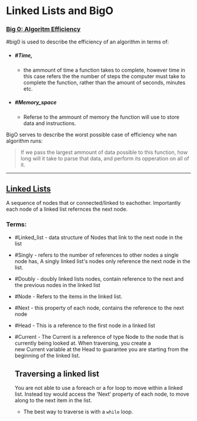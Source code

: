 # Linked Lists and BigO

### [Big 0: Algoritm Efficiency](https://codefellows.github.io/common_curriculum/data_structures_and_algorithms/Code_401/class-05/resources/big_oh.html)

#big0 is used to describe the efficiency of an algorithm in terms of:
* ##### #Time, 
	* the ammount of time a function takes to complete, however time in this case refers the the number of steps the computer must take to complete the function, rather than the amount of seconds, minutes etc.
* ##### #Memory_space
	* Referse to the ammount of memory the function will use to store data and instructions.

BigO serves to describe the worst possible case of efficiency whe nan algorithm runs:
>	If we pass the largest ammount of data possible to this function, how long will it take to parse that data, and perform its opperation on all of it.
	
___

## [Linked Lists](https://codefellows.github.io/common_curriculum/data_structures_and_algorithms/Code_401/class-05/resources/singly_linked_list.html)

A sequence of nodes that or connected/linked to eachother. 
Importantly each node of a linked list refernces the next node.

### Terms:
 - #Linked_list - data structure of Nodes that link to the next node in the list
- #Singly - refers to the number of references to other nodes a single node has, A singly linked list's nodes only reference the next node in the list.
- #Doubly - doubly linked lists nodes, contain reference to the next and the previous nodes in the linked list
- #Node - Refers to the items in the linked list.
- #Next - this property of each node, contains the reference to the next node
- #Head - This is a reference to the first node in a linked list
- #Current - The Current is a reference of type Node to the node that is currently being looked at. When traversing, you create a new Current variable at the Head to guarantee you are starting from the beginning of the linked list.
	
	## Traversing a linked list
	You are not able to use a foreach or a for loop to move within a linked list. Instead toy would access the 'Next' property of each node, to move along to the next item in the list.
	
	- The best way to traverse is with a `while` loop.